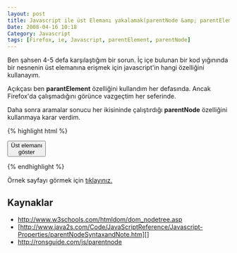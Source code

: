 ```yaml
---
layout: post
title: Javascript ile üst Elemanı yakalamak(parentNode &amp; parentElement)
Date: 2008-04-16 10:18
Category: Javascript
tags: [Firefox, ie, Javascript, parentElement, parentNode]
---
```


Ben şahsen 4-5 defa karşılaştığım bir sorun. İç içe bulunan bir kod
yığınında bir nesnenin üst elemanına erişmek için javascript'in hangi
özelliğini kullanayım.

Açıkçası ben **parantElement** özelliğini kullandım her
defasında. Ancak Firefox'da çalışmadığını görünce vazgeçtim her
seferinde.

Daha sonra aramalar sonucu her ikisininde çalıştırdığı
**parentNode** özelliğini kullanmaya karar verdim.

{% highlight html %}
     <!DOCTYPE html PUBLIC "-//W3C//DTD XHTML
1.0 Transitional//EN"
"http://www.w3.org/TR/xhtml1/DTD/xhtml1-transitional.dtd"> <html
xmlns="http://www.w3.org/1999/xhtml"> <head> <meta
http-equiv="Content-Type" content="text/html; charset=utf-8" />
<title>parentNode örnek sayfası</title> </head> <body> <form
id="DugmeFormu"> <input id="Dugme" type="button" value="Üst elemanı
göster" onclick="ustEleman();"> </form> <script
language="JavaScript"> function ustEleman() { var m =
document.getElementById("Dugme").parentNode.id; alert("Üst elemanı:
"+'"'+m+'"'); } </script> </body> </html>
{% endhighlight %}


Örnek sayfayı görmek için [tıklayınız.][]

## Kaynaklar

-   http://www.w3schools.com/htmldom/dom_nodetree.asp
-   [http://www.java2s.com/Code/JavaScriptReference/Javascript-Properties/parentNodeSyntaxandNote.htm][]
-   http://ronsguide.com/js/parentnode


  [tıklayınız.]: /dokumanlar/parentNode.htm
  [http://www.java2s.com/Code/JavaScriptReference/Javascript-Properties/parentNodeSyntaxandNote.htm]: http://www.java2s.com/Code/JavaScriptReference/Javascript-Properties/parentNodeSyntaxandNote.htm

